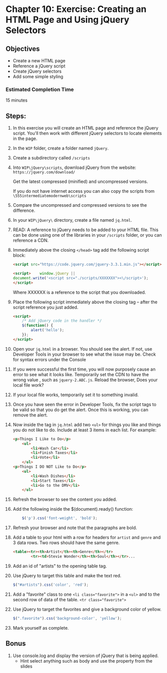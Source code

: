 # Chapter 10: Exercise: Creating an HTML Page and Using jQuery Selectors
## Objectives
* Create a new HTML page
* Reference a jQuery script
* Create jQuery selectors
* Add some simple styling
### Estimated Completion Time 
15 minutes

## Steps: 
1. In this exercise you will create an HTML page and reference the jQuery script. You'll then work with different jQuery selectors to locate elements in the page.

1. In the `WIP` folder, create a folder named
`jQuery`.

1. Create a subdirectory called `/scripts` 

1. Into `WIP\jQuery\scripts`, download jQuery from the website: `https://jquery.com/download/`

	Get the latest compressed (minified) and uncompressed versions.
	
	If you do not have internet access you can also copy the scripts from `\555intermediatemodernweb\scripts`

1. Compare the uncompressed and compressed versions to see the difference.

1. In your `WIP\jQuery\` directory, create a file named `jq.html`. 

1. READ: A reference to jQuery needs to be added to your HTML file.  This can be done using one of the libraries in your `/scripts` folder, or you can reference a CDN.

1. Immediately above the closing `</head>` tag add the following script block:
	```html
	<script src="https://code.jquery.com/jquery-3.3.1.min.js"></script>

	<script>    window.jQuery || 
	document.write('<script src="./scripts/XXXXXXX"><\/script>');
	</script>
	```
	Where XXXXXX is a reference to the script that you downloaded.

1. Place the following script immediately above the closing </head> tag – after the script reference you just added. 
	```html
	<script>
		/* Add jQuery code in the handler */
		$(function() {
			alert('hello');
		});
	</script>
	```
1. Open your `jq.html` in a browser. You should see the alert. If not, use Developer Tools in your browser to see what the issue may be.  Check for syntax errors under the Console

1. If you were successful the first time, you will now purposely cause an error to see what it looks like. Temporarily set the CDN to have the wrong value , such as `jquery-2.ABC.js`.  Reload the browser, Does your local file work?

1. If your local file works, temporarily set it to something invalid.  

1. Once you have seen the error in Developer Tools, fix the script tags to be valid so that you do get the alert.  Once this is working, you can remove the alert.

1. Now inside the <body> tag in `jq.html` add two `<ul>` for things you like and things you do not like to do. Include at least 3 items in each list. For example:
	```html 
	<p>Things I Like to Do</p>
		<ul>
			<li>Wash Car</li>
			<li>Finish Taxes</li>
			<li>Vote</li>
		</ul>
	<p>Things I DO NOT Like to Do</p>
		<ul>
			<li>Wash Dishes</li>
			<li>Start Taxes</li>
			<li>Go to the DMV</li>
		</ul>
	```
1. Refresh the browser to see the content you added. 

1. Add the following  inside the  $(document).ready() function:
	``` javascript
		$('p').css('font-weight', 'bold');
	```
1. Refresh your browser and note that the paragraphs are bold.

1. Add a table to your html with a row for headers for `artist` and `genre` and 3 data rows. Two rows should have the same genre.

	```html
	<table><tr><th>Artist</th><th>Genre</th></tr>
			<tr><td>Stevie Wonder</th><th>Soul</th></tr>...
	```

1. Add an id of "artists" to the opening table tag.

1. Use jQuery to target this table and make the text red.
	```javascript
	$("#artists").css('color', 'red');
	```

1. Add a "favorite" class to one `<li class="favorite">` in a `<ul>` and to the second row of data of the table. `<tr class="favorite">`

1. Use jQuery to target the favorites and give a background color of yellow. 
	```javascript
	$(".favorite").css('background-color', 'yellow');
	```

1. Mark yourself as complete.

## Bonus

1. Use console.log and display the version of jQuery that is being applied. 
	* Hint select anything such as body and use the property from the slides

